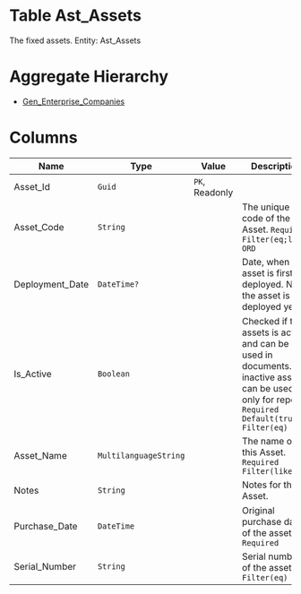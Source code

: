 # Table Ast_Assets

The fixed assets. Entity: Ast_Assets

# Aggregate Hierarchy

* [Gen_Enterprise_Companies](Gen_Enterprise_Companies.md)

# Columns

| Name | Type | Value | Description |
| - | - | - | --- |
|Asset_Id|`Guid`|`PK`, Readonly||
|Asset_Code|`String`||The unique code of the Asset. `Required` `Filter(eq;like)` `ORD` |
|Deployment_Date|`DateTime?`||Date, when the asset is first deployed. Null if the asset is not deployed yet. |
|Is_Active|`Boolean`||Checked if the assets is active and can be used in documents. The inactive assets can be used only for reports. `Required` `Default(true)` `Filter(eq)` |
|Asset_Name|`MultilanguageString`||The name of this Asset. `Required` `Filter(like)` |
|Notes|`String`||Notes for this Asset. |
|Purchase_Date|`DateTime`||Original purchase date of the asset. `Required` |
|Serial_Number|`String`||Serial number of the asset. `Filter(eq)` |
